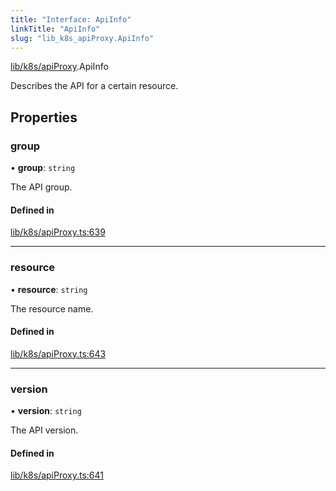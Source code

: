 ```yaml
---
title: "Interface: ApiInfo"
linkTitle: "ApiInfo"
slug: "lib_k8s_apiProxy.ApiInfo"
---
```


[lib/k8s/apiProxy](../modules/lib_k8s_apiProxy.md).ApiInfo

Describes the API for a certain resource.

## Properties

### group

• **group**: `string`

The API group.

#### Defined in

[lib/k8s/apiProxy.ts:639](https://github.com/headlamp-k8s/headlamp/blob/e3b4c5c7/frontend/src/lib/k8s/apiProxy.ts#L639)

___

### resource

• **resource**: `string`

The resource name.

#### Defined in

[lib/k8s/apiProxy.ts:643](https://github.com/headlamp-k8s/headlamp/blob/e3b4c5c7/frontend/src/lib/k8s/apiProxy.ts#L643)

___

### version

• **version**: `string`

The API version.

#### Defined in

[lib/k8s/apiProxy.ts:641](https://github.com/headlamp-k8s/headlamp/blob/e3b4c5c7/frontend/src/lib/k8s/apiProxy.ts#L641)
